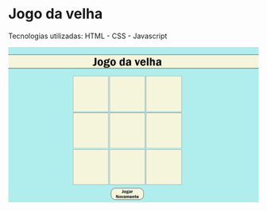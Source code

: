# Jogo da velha

Tecnologias utilizadas: HTML - CSS - Javascript



![jgvelha](https://github.com/thelastklein/Jogo-da-velha/blob/main/Projeto%20Jogo%20da%20Velha/jgvelha.gif) 
